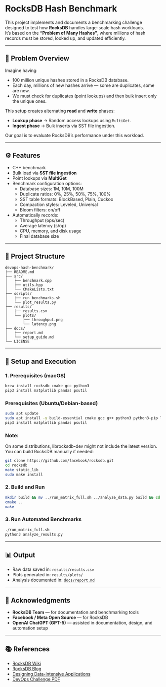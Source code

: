 # RocksDB Hash Benchmark

This project implements and documents a benchmarking challenge designed to test how **RocksDB** handles large-scale hash workloads.  
It’s based on the **“Problem of Many Hashes”**, where millions of hash records must be stored, looked up, and updated efficiently.

---

## 🧩 Problem Overview

Imagine having:
- 100 million unique hashes stored in a RocksDB database.
- Each day, millions of new hashes arrive — some are duplicates, some are new.
- We must check for duplicates (point lookups) and then bulk insert only the unique ones.

This setup creates alternating **read** and **write** phases:
- **Lookup phase** → Random access lookups using `MultiGet`.
- **Ingest phase** → Bulk inserts via SST file ingestion.

Our goal is to evaluate RocksDB’s performance under this workload.

---

## ⚙️ Features

- C++ benchmark 
- Bulk load via **SST file ingestion**
- Point lookups via **MultiGet**
- Benchmark configuration options:
  - Database sizes: 1M, 10M, 100M
  - Duplicate ratios: 0%, 25%, 50%, 75%, 100%
  - SST table formats: BlockBased, Plain, Cuckoo
  - Compaction styles: Leveled, Universal
  - Bloom filters: on/off
- Automatically records:
  - Throughput (ops/sec)
  - Average latency (s/op)
  - CPU, memory, and disk usage
  - Final database size

---

## 🧱 Project Structure

```
devops-hash-benchmark/
├── README.md
├── src/
│   ├── benchmark.cpp
│   ├── utils.hpp
│   └── CMakeLists.txt
├── scripts/
│   ├── run_benchmarks.sh
│   └── plot_results.py
├── results/
│   ├── results.csv
│   └── plots/
│       ├── throughput.png
│       └── latency.png
├── docs/
│   ├── report.md
│   └── setup_guide.md
└── LICENSE
```

---

## 🚀 Setup and Execution

### 1. Prerequisites (macOS)
```bash
brew install rocksdb cmake gcc python3
pip3 install matplotlib pandas psutil
```

### Prerequisites (Ubuntu/Debian-based)
```bash
sudo apt update
sudo apt install -y build-essential cmake gcc g++ python3 python3-pip librocksdb-dev
pip3 install matplotlib pandas psutil
```

### Note:
On some distributions, librocksdb-dev might not include the latest version.
You can build RocksDB manually if needed:
```bash
git clone https://github.com/facebook/rocksdb.git
cd rocksdb
make static_lib
sudo make install
```

### 2. Build and Run
```bash
mkdir build && mv ../run_matrix_full.sh ../analyze_data.py build && cd build
cmake ..
make
```

### 3. Run Automated Benchmarks
```bash
./run_matrix_full.sh  
python3 analyze_results.py 
```

---

## 📊 Output

- Raw data saved in: `results/results.csv`
- Plots generated in: `results/plots/`
- Analysis documented in: [`docs/report.md`](docs/report.md)

---

## 🧠 Acknowledgments

- **RocksDB Team** — for documentation and benchmarking tools  
- **Facebook / Meta Open Source** — for RocksDB  
- **OpenAI ChatGPT (GPT-5)** — assisted in documentation, design, and automation setup  

---

## 📚 References

- [RocksDB Wiki](https://github.com/facebook/rocksdb/wiki)
- [RocksDB Blog](https://rocksdb.org/blog/)
- [Designing Data-Intensive Applications](https://dataintensive.net/)
- [DevOps Challenge PDF](docs/report.md)
